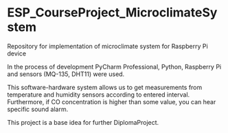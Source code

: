 # ESP_CourseProject_MicroclimateSystem
Repository for implementation of microclimate system for Raspberry Pi device

In the process of development PyCharm Professional, Python, Raspberry Pi and sensors (MQ-135, DHT11) were used.

This software-hardware system allows us to get measurements from temperature and humidity sensors according to entered interval.
Furthermore, if CO concentration is higher than some value, you can hear specific sound alarm.

This project is a base idea for further DiplomaProject.
